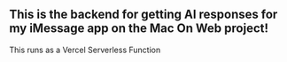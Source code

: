 ## This is the backend for getting AI responses for my iMessage app on the Mac On Web project!

This runs as a Vercel Serverless Function
